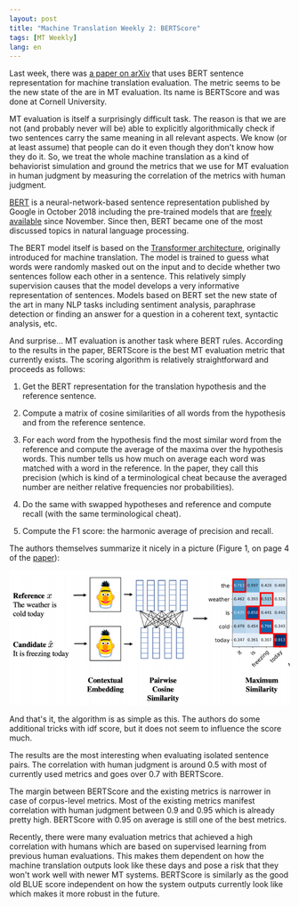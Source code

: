 ```yaml
---
layout: post
title: "Machine Translation Weekly 2: BERTScore"
tags: [MT Weekly]
lang: en
---
```


Last week, there was [a paper on arXiv](https://arxiv.org/pdf/1904.09675.pdf)
that uses BERT sentence representation for machine translation evaluation. The
metric seems to be the new state of the are in MT evaluation. Its name is
BERTScore and was done at Cornell University.

MT evaluation is itself a surprisingly difficult task. The reason is that we
are not (and probably never will be) able to explicitly algorithmically check
if two sentences carry the same meaning in all relevant aspects. We know (or at
least assume) that people can do it even though they don't know how they do
it. So, we treat the whole machine translation as a kind of behaviorist
simulation and ground the metrics that we use for MT evaluation in human
judgment by measuring the correlation of the metrics with human judgment.

[BERT](https://arxiv.org/pdf/1810.04805.pdf) is a neural-network-based sentence
representation published by Google in October 2018 including the pre-trained
models that are [freely available](https://github.com/google-research/bert)
since November. Since then, BERT became one of the most discussed topics in
natural language processing.

The BERT model itself is based on the [Transformer
architecture](https://papers.nips.cc/paper/7181-attention-is-all-you-need.pdf),
originally introduced for machine translation. The model is trained to guess
what words were randomly masked out on the input and to decide whether two
sentences follow each other in a sentence. This relatively simply supervision
causes that the model develops a very informative representation of sentences.
Models based on BERT set the new state of the art in many NLP tasks including
sentiment analysis, paraphrase detection or finding an answer for a question in
a coherent text, syntactic analysis, etc.

And surprise… MT evaluation is another task where BERT rules. According to the
results in the paper, BERTScore is the best MT evaluation metric that currently
exists. The scoring algorithm is relatively straightforward and proceeds as
follows:

1. Get the BERT representation for the translation hypothesis and the reference
   sentence.

2. Compute a matrix of cosine similarities of all words from the hypothesis and
   from the reference sentence.

3. For each word from the hypothesis find the most similar word from the
   reference and compute the average of the maxima over the hypothesis words.
   This number tells us how much on average each word was matched with a word
   in the reference. In the paper, they call this precision (which is kind of a
   terminological cheat because the averaged number are neither relative
   frequencies nor probabilities).

4. Do the same with swapped hypotheses and reference and compute recall (with
   the same terminological cheat).

5. Compute the F1 score: the harmonic average of precision and recall.

The authors themselves summarize it nicely in a picture (Figure 1, on page 4 of
the [paper](https://arxiv.org/pdf/1904.09675.pdf)):

![BERTScoreScheme](/assets/bertscore.png)

And that's it, the algorithm is as simple as this. The authors do some
additional tricks with idf score, but it does not seem to influence the score
much.

The results are the most interesting when evaluating isolated sentence pairs.
The correlation with human judgment is around 0.5 with most of currently used
metrics and goes over 0.7 with BERTScore.

The margin between BERTScore and the existing metrics is narrower in case of
corpus-level metrics. Most of the existing metrics manifest correlation with
human judgment between 0.9 and 0.95 which is already pretty high. BERTScore
with 0.95 on average is still one of the best metrics.

Recently, there were many evaluation metrics that achieved a high correlation
with humans which are based on supervised learning from previous human
evaluations. This makes them dependent on how the machine translation outputs
look like these days and pose a risk that they won't work well with newer MT
systems. BERTScore is similarly as the good old BLUE score independent on how
the system outputs currently look like which makes it more robust in the
future.
